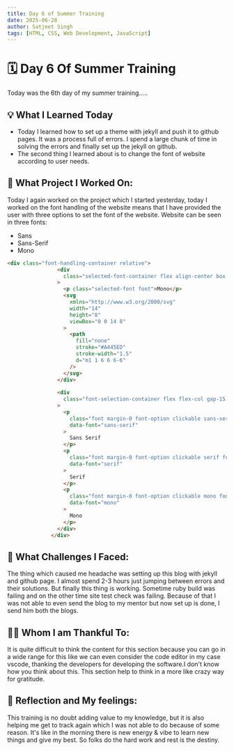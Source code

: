 ```yaml
---
title: Day 6 of Summer Training
date: 2025-06-28
author: Satjeet Singh
tags: [HTML, CSS, Web Development, JavaScript]
---
```


# 🗓️ Day 6 Of Summer Training

Today was the 6th day of my summer training.....

## 💡 What I Learned Today
- Today I learned how to set up a theme with jekyll and push it to github pages. It was a process full of errors. I spend a large chunk of time in solving the errors and finally set up the jekyll on github.
- The second thing I learned about is to change the font of website according to user needs.

## 📝 What Project I Worked On:
Today I again worked on the project which I started yesterday, today I worked on the font handling of the website means that I have provided the user with three options to set the font of the website. Website can be seen in three fonts:
- Sans
- Sans-Serif
- Mono

```html
<div class="font-handling-container relative">
                <div
                  class="selected-font-container flex align-center box-content gap-18 clickable"
                >
                  <p class="selected-font font">Mono</p>
                  <svg
                    xmlns="http://www.w3.org/2000/svg"
                    width="14"
                    height="8"
                    viewBox="0 0 14 8"
                  >
                    <path
                      fill="none"
                      stroke="#A445ED"
                      stroke-width="1.5"
                      d="m1 1 6 6 6-6"
                    />
                  </svg>
                </div>
      
                <div
                  class="font-selection-container flex flex-col gap-15 box-border absolute hidden"
                >
                  <p
                    class="font margin-0 font-option clickable sans-serif font--sans-serif"
                    data-font="sans-serif"
                  >
                    Sans Serif
                  </p>
                  <p
                    class="font margin-0 font-option clickable serif font--serif"
                    data-font="serif"
                  >
                    Serif
                  </p>
                  <p
                    class="font margin-0 font-option clickable mono font--mono"
                    data-font="mono"
                  >
                    Mono
                  </p>
                </div>
              </div>
```

## 🎯 What Challenges I Faced:
The thing which caused me headache was setting up this blog with jekyll and github page. I almost spend 2-3 hours just jumping between errors and their solutions. But finally this thing is working. Sometime ruby build was failing and on the other time site test check was failing. Because of that I was not able to even send the blog to my mentor but now set up is done, I send him both the blogs.

## 🙏🏻 Whom I am Thankful To:
It is quite difficult to think the content for this section because you can go in a wide range for this like we can even consider the code editor in my case vscode, thanking the developers for developing the software.I don't know how you think about this.
This section help to think in a more like crazy way for gratitude.

## 💭 Reflection and My feelings:
This training is no doubt adding value to my knowledge, but it is also helping me get to track again which I was not able to do because of some reason. It's like in the morning there is new energy & vibe to learn new things and give my best. So folks do the hard work and rest is the destiny.




